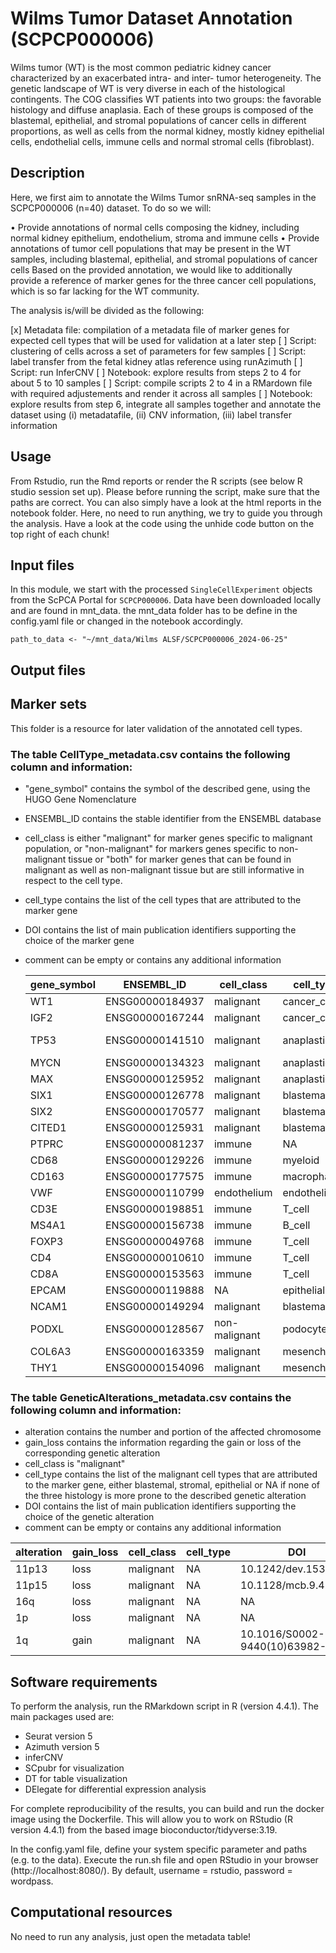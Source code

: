 # Wilms Tumor Dataset Annotation (SCPCP000006) 

Wilms tumor (WT) is the most common pediatric kidney cancer characterized by an exacerbated intra- and inter- tumor heterogeneity. 
The genetic landscape of WT is very diverse in each of the histological contingents. 
The COG classifies WT patients into two groups: the favorable histology and diffuse anaplasia. 
Each of these groups is composed of the blastemal, epithelial, and stromal populations of cancer cells in different proportions, as well as cells from the normal kidney, mostly kidney epithelial cells, endothelial cells, immune cells and normal stromal cells (fibroblast).

## Description

Here, we first aim to annotate the Wilms Tumor snRNA-seq samples in the SCPCP000006 (n=40) dataset. To do so we will:

• Provide annotations of normal cells composing the kidney, including normal kidney epithelium, endothelium, stroma and immune cells
• Provide annotations of tumor cell populations that may be present in the WT samples, including blastemal, epithelial, and stromal populations of cancer cells
Based on the provided annotation, we would like to additionally provide a reference of marker genes for the three cancer cell populations, which is so far lacking for the WT community.

The analysis is/will be divided as the following:

[x] Metadata file: compilation of a metadata file of marker genes for expected cell types that will be used for validation at a later step
[ ] Script: clustering of cells across a set of parameters for few samples
[ ] Script: label transfer from the fetal kidney atlas reference using runAzimuth
[ ] Script: run InferCNV
[ ] Notebook: explore results from steps 2 to 4 for about 5 to 10 samples
[ ] Script: compile scripts 2 to 4 in a RMardown file with required adjustements and render it across all samples
[ ] Notebook: explore results from step 6, integrate all samples together and annotate the dataset using (i) metadatafile, (ii) CNV information, (iii) label transfer information

## Usage
From Rstudio, run the Rmd reports or render the R scripts (see below R studio session set up). 
Please before running the script, make sure that the paths are correct. 
You can also simply have a look at the html reports in the notebook folder. 
Here, no need to run anything, we try to guide you through the analysis. Have a look at the code using the unhide code button on the top right of each chunk!

## Input files

In this module, we start with the processed `SingleCellExperiment` objects from the ScPCA Portal for `SCPCP000006`.
Data have been downloaded locally and are found in mnt_data. the mnt_data folder has to be define in the config.yaml file or changed in the notebook accordingly. 

```{r paths}
path_to_data <- "~/mnt_data/Wilms ALSF/SCPCP000006_2024-06-25"
```

## Output files

## Marker sets 

This folder is a resource for later validation of the annotated cell types.

### The table CellType_metadata.csv contains the following column and information:
- "gene_symbol" contains the symbol of the described gene, using the HUGO Gene Nomenclature
- ENSEMBL_ID contains the stable identifier from the ENSEMBL database
- cell_class is either "malignant" for marker genes specific to malignant population, or "non-malignant" for markers genes specific to non-malignant tissue or "both" for marker genes that can be found in malignant as well as non-malignant tissue but are still informative in respect to the cell type.
- cell_type contains the list of the cell types that are attributed to the marker gene
- DOI contains the list of main publication identifiers supporting the choice of the marker gene
- comment can be empty or contains any additional information

  |gene_symbol|ENSEMBL_ID|cell_class|cell_type|DOI|comment|
  |---|---|---|---|---|---|
  |WT1|ENSG00000184937|malignant|cancer_cell|10.1242/dev.153163|Tumor_suppressor_WT1_is_lost_in_some_WT_cells|
  |IGF2|ENSG00000167244|malignant|cancer_cell|10.1038/ng1293-408|NA|
  |TP53|ENSG00000141510|malignant|anaplastic|10.1158/1078-0432.CCR-16-0985|Might_also_be_in_small_non_anaplastic_subset|
  |MYCN|ENSG00000134323|malignant|anaplastic|10.18632/oncotarget.3377|Also_in_non_anaplastic_poor_outcome|
  |MAX|ENSG00000125952|malignant|anaplastic|10.1016/j.ccell.2015.01.002|Also_in_non_anaplastic_poor_outcome|
  |SIX1|ENSG00000126778|malignant|blastema|10.1016/j.ccell.2015.01.002|NA|
  |SIX2|ENSG00000170577|malignant|blastema|10.1016/j.ccell.2015.01.002|NA|
  |CITED1|ENSG00000125931|malignant|blastema|10.1593/neo.07358|Also_in_embryonic_kidney|
  |PTPRC|ENSG00000081237|immune|NA|10.1101/gr.273300.120|NA|
  |CD68|ENSG00000129226|immune|myeloid|10.1186/1746-1596-7-12|NA|
  |CD163|ENSG00000177575|immune|macrophage|10.1186/1746-1596-7-12|NA|
  |VWF|ENSG00000110799|endothelium|endothelium|10.1134/S1990747819030140|NA|
  |CD3E|ENSG00000198851|immune|T_cell|10.1101/gr.273300.120|NA|
  |MS4A1|ENSG00000156738|immune|B_cell|10.1101/gr.273300.120|NA|
  |FOXP3|ENSG00000049768|immune|T_cell|10.1101/gr.273300.120|Treg|
  |CD4|ENSG00000010610|immune|T_cell|10.1101/gr.273300.120|NA|
  |CD8A|ENSG00000153563|immune|T_cell|10.1101/gr.273300.120|NA|
  |EPCAM|ENSG00000119888|NA|epithelial|10.1016/j.stemcr.2014.05.013|epithelial_malignant_and_non_malignant|
  |NCAM1|ENSG00000149294|malignant|blastema|10.1016/j.stemcr.2014.05.013|might_also_be_expressed_in_non_malignant|
  |PODXL|ENSG00000128567|non-malignant|podocyte|10.1016/j.stem.2019.06.009|NA|
  |COL6A3|ENSG00000163359|malignant|mesenchymal|10.2147/OTT.S256654|might_also_be_expressed_in_non_malignant_stroma|
  |THY1|ENSG00000154096|malignant|mesenchymal|10.1093/hmg/ddq042|might_also_be_expressed_in_non_malignant_stroma|


### The table GeneticAlterations_metadata.csv contains the following column and information:
- alteration contains the number and portion of the affected chromosome
- gain_loss contains the information regarding the gain or loss of the corresponding genetic alteration
- cell_class is "malignant" 
- cell_type contains the list of the malignant cell types that are attributed to the marker gene, either blastemal, stromal, epithelial or NA if none of the three histology is more prone to the described genetic alteration
- DOI contains the list of main publication identifiers supporting the choice of the genetic alteration
- comment can be empty or contains any additional information

|alteration|gain_loss|cell_class|cell_type|DOI|PMID|comment
|---|---|---|---|---|---|---|
|11p13|loss|malignant|NA|10.1242/dev.153163|NA|NA|
|11p15|loss|malignant|NA|10.1128/mcb.9.4.1799|NA|NA|
|16q|loss|malignant|NA|NA|1317258|Associated_with_relapse|
|1p|loss|malignant|NA|NA|8162576|Associated_with_relapse|
|1q|gain|malignant|NA|10.1016/S0002-9440(10)63982-X|NA|Associated_with_relapse|



## Software requirements

To perform the analysis, run the RMarkdown script in R (version 4.4.1).
The main packages used are:
- Seurat version 5
- Azimuth version 5
- inferCNV
- SCpubr for visualization
- DT for table visualization
- DElegate for differential expression analysis

For complete reproducibility of the results, you can build and run the docker image using the Dockerfile. This will allow you to work on RStudio (R version 4.4.1) from the based image bioconductor/tidyverse:3.19.

In the config.yaml file, define your system specific parameter and paths (e.g. to the data).
Execute the run.sh file and open RStudio in your browser (http://localhost:8080/). 
By default, username = rstudio, password = wordpass.




## Computational resources

No need to run any analysis, just open the metadata table!
